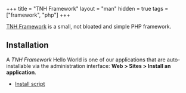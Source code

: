 +++
title = "TNH Framework"
layout = "man"
hidden = true
tags = ["framework", "php"]
+++

[TNH Framework](https://github.com/tnhfw/tnh-fw) is a small, not bloated and simple PHP framework.

## Installation

A  *TNH Framework* Hello World is one of our applications that are auto-installable via the administration interface: **Web > Sites > Install an application**.

- [Install script](https://admin.alwaysdata.com/site/application/script/84/detail/)
